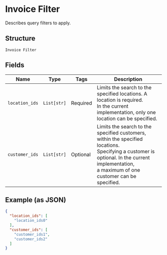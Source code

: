 
# Invoice Filter

Describes query filters to apply.

## Structure

`Invoice Filter`

## Fields

| Name | Type | Tags | Description |
|  --- | --- | --- | --- |
| `location_ids` | `List[str]` | Required | Limits the search to the specified locations. A location is required.<br>In the current implementation, only one location can be specified. |
| `customer_ids` | `List[str]` | Optional | Limits the search to the specified customers, within the specified locations.<br>Specifying a customer is optional. In the current implementation,<br>a maximum of one customer can be specified. |

## Example (as JSON)

```json
{
  "location_ids": [
    "location_ids0"
  ],
  "customer_ids": [
    "customer_ids1",
    "customer_ids2"
  ]
}
```

